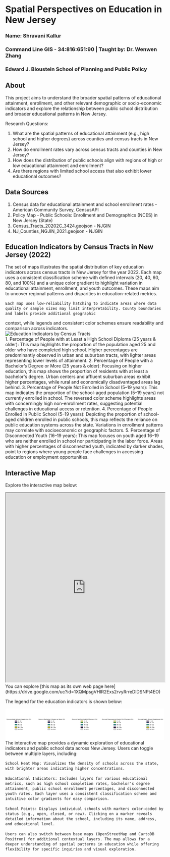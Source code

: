 # Spatial Perspectives on Education in New Jersey
### Name: Shravani Kallur
### Command Line GIS - 34:816:651:90 | Taught by: Dr. Wenwen Zhang
### Edward J. Bloustein School of Planning and Public Policy

## About
This project aims to understand the broader spatial patterns of educational attainment, enrollment, and other relevant demographic or socio-economic indicators and explore the relationship between public school distribution and broader educational patterns in New Jersey. 

Research Questions:
1. What are the spatial patterns of educational attainment (e.g., high school and higher degrees) across counties and census tracts in New Jersey?
2. How do enrollment rates vary across census tracts and counties in New Jersey?
3. How does the distribution of public schools align with regions of high or low educational attainment and enrollment?
4. Are there regions with limited school access that also exhibit lower educational outcomes?

## Data Sources
1. Census data for educational attainment and school enrollment rates - American Community Survey, CensusAPI
2. Policy Map - Public Schools: Enrollment and Demographics (NCES) in New Jersey (State)
3. Census_Tracts_20202C_3424.geojson - NJGIN
4. NJ_Counties_NGJIN_2021.geojson - NJGIN

<section>
    <h2>Education Indicators by Census Tracts in New Jersey (2022) </h2>
    The set of maps illustrates the spatial distribution of key education indicators across census tracts in New Jersey for the year 2022. Each map uses a consistent classification scheme with defined intervals (20, 40, 60, 80, and 100%) and a unique color gradient to highlight variation in educational attainment, enrollment, and youth outcomes. These maps aim to uncover regional patterns and disparities in education-related metrics.
    
    Each map uses low-reliability hatching to indicate areas where data quality or sample sizes may limit interpretability. County boundaries and labels provide additional geographic 
context, while legends and consistent color schemes ensure readability and comparison across indicators.
    <img src="NJ_Indicators_Small_Multiples_v.png" alt="Education Indicators by Census Tracts" style="display: block; margin: auto;" />
    1. Percentage of People with at Least a High School Diploma (25 years & older): This map highlights the proportion of the population aged 25 and older who have completed high school. Higher percentages are predominantly observed in urban and suburban tracts, with lighter areas representing lower levels of attainment.
2. Percentage of People with a Bachelor’s Degree or More (25 years & older): Focusing on higher education, this map shows the proportion of residents with at least a bachelor's degree. Urban centers and affluent suburban areas exhibit higher percentages, while rural and economically disadvantaged areas lag behind.
3. Percentage of People Not Enrolled in School (5–19 years): This map indicates the proportion of the school-aged population (5–19 years) not currently enrolled in school. The reversed color scheme highlights areas with concerningly high non-enrollment rates, suggesting potential challenges in educational access or retention.
4. Percentage of People Enrolled in Public School (5–19 years): Depicting the proportion of school-aged children enrolled in public schools, this map reflects the reliance on public education systems across the state. Variations in enrollment patterns may correlate with socioeconomic or geographic factors.
5. Percentage of Disconnected Youth (16–19 years): This map focuses on youth aged 16–19 who are neither enrolled in school nor participating in the labor force. Areas with higher percentages of disconnected youth, indicated by darker shades, point to regions where young people face challenges in accessing education or employment opportunities.
</section>

<section>
    <h2>Interactive Map</h2>
    <p>Explore the interactive map below:</p>
    <iframe src="https://drive.google.com/uc?id=1XQMpsgVHlR2Exs2rvyRrreDlDSNPt4EO" 
            width="100%" 
            height="600px">
    </iframe>
</section>
You can explore [this map as its own web page here](https://drive.google.com/uc?id=1XQMpsgVHlR2Exs2rvyRrreDlDSNPt4EO)
<section>
    <p>The legend for the education indicators is shown below:</p>
    <img src="Indicator_Legends.png" alt="Legend for Education Indicators" style="display: block; margin: auto;" />
    The interactive map provides a dynamic exploration of educational indicators and public school data across New Jersey. Users can toggle between multiple layers, including:

    School Heat Map: Visualizes the density of schools across the state, with brighter areas indicating higher concentrations.
    
    Educational Indicators: Includes layers for various educational metrics, such as high school completion rates, bachelor's degree attainment, public school enrollment percentages, and disconnected youth rates. Each layer uses a consistent classification scheme and intuitive color gradients for easy comparison.
    
    School Points: Displays individual schools with markers color-coded by status (e.g., open, closed, or new). Clicking on a marker reveals detailed information about the school, including its name, address, and educational level.
    
    Users can also switch between base maps (OpenStreetMap and CartoDB Positron) for additional contextual layers. The map allows for a deeper understanding of spatial patterns in education while offering flexibility for specific inquiries and visual exploration.
</section>
